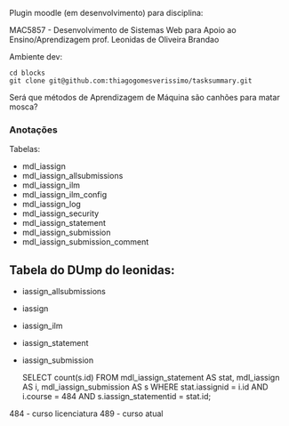 Plugin moodle (em desenvolvimento) para disciplina: 

MAC5857 - Desenvolvimento de Sistemas Web para Apoio ao Ensino/Aprendizagem
prof. Leonidas de Oliveira Brandao

Ambiente dev:

    cd blocks
    git clone git@github.com:thiagogomesverissimo/tasksummary.git

Será que métodos de Aprendizagem de Máquina são canhões para matar mosca?

### Anotações

Tabelas:

- mdl_iassign
- mdl_iassign_allsubmissions
- mdl_iassign_ilm
- mdl_iassign_ilm_config
- mdl_iassign_log
- mdl_iassign_security
- mdl_iassign_statement
- mdl_iassign_submission
- mdl_iassign_submission_comment

## Tabela do DUmp do leonidas:

- iassign_allsubmissions
- iassign
- iassign_ilm
- iassign_statement
- iassign_submission


    SELECT count(s.id) FROM mdl_iassign_statement AS stat, 
                            mdl_iassign AS i, 
                            mdl_iassign_submission AS s 
    WHERE stat.iassignid = i.id 
        AND i.course = 484 
        AND s.iassign_statementid = stat.id;

484 - curso licenciatura
489 - curso atual
